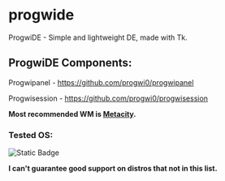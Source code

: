 # progwide
ProgwiDE - Simple and lightweight DE, made with Tk.

## ProgwiDE Components:

Progwipanel - https://github.com/progwi0/progwipanel

Progwisession - https://github.com/progwi0/progwisession

**Most recommended WM is [Metacity]([https://github.com/nikolas/evilwm](https://github.com/GNOME/metacity)).**

### Tested OS:
![Static Badge](https://img.shields.io/badge/Debian%20(trixie)%20-%20Works!%20-%20default?logo=debian)

**I can't guarantee good support on distros that not in this list.**
